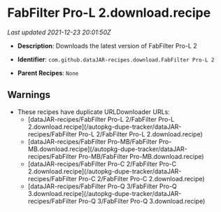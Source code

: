 # FabFilter Pro-L 2.download.recipe

_Last updated 2021-12-23 20:01:50Z_

- **Description**: Downloads the latest version of FabFilter Pro-L 2

- **Identifier**: `com.github.dataJAR-recipes.download.FabFilter Pro-L 2`

- **Parent Recipes**: `None`


## Warnings

- These recipes have duplicate URLDownloader URLs:
    - [dataJAR-recipes/FabFilter Pro-L 2/FabFilter Pro-L 2.download.recipe](/autopkg-dupe-tracker/dataJAR-recipes/FabFilter Pro-L 2/FabFilter Pro-L 2.download.recipe)
    - [dataJAR-recipes/FabFilter Pro-MB/FabFilter Pro-MB.download.recipe](/autopkg-dupe-tracker/dataJAR-recipes/FabFilter Pro-MB/FabFilter Pro-MB.download.recipe)
    - [dataJAR-recipes/FabFilter Pro-C 2/FabFilter Pro-C 2.download.recipe](/autopkg-dupe-tracker/dataJAR-recipes/FabFilter Pro-C 2/FabFilter Pro-C 2.download.recipe)
    - [dataJAR-recipes/FabFilter Pro-Q 3/FabFilter Pro-Q 3.download.recipe](/autopkg-dupe-tracker/dataJAR-recipes/FabFilter Pro-Q 3/FabFilter Pro-Q 3.download.recipe)